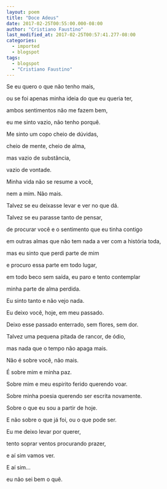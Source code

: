 ```yaml
---
layout: poem
title: "Doce Adeus"
date: 2017-02-25T00:55:00.000-08:00
author: "Cristiano Faustino"
last_modified_at: 2017-02-25T00:57:41.277-08:00
categories:
  - imported
  - blogspot
tags:
  - blogspot
  - "Cristiano Faustino"
---
```


Se eu quero o que não tenho mais,

ou se foi apenas minha ideia do que eu queria ter,

ambos sentimentos não me fazem bem,

eu me sinto vazio, não tenho porquê.

Me sinto um copo cheio de dúvidas,

cheio de mente, cheio de alma,

mas vazio de substância,

vazio de vontade.

Minha vida não se resume a você,

nem a mim. Não mais.

Talvez se eu deixasse levar e ver no que dá.

Talvez se eu parasse tanto de pensar,

de procurar você e o sentimento que eu tinha contigo

em outras almas que não tem nada a ver com a história toda,

mas eu sinto que perdi parte de mim

e procuro essa parte em todo lugar,

em todo beco sem saída, eu paro e tento contemplar

minha parte de alma perdida.

Eu sinto tanto e não vejo nada.

Eu deixo você, hoje, em meu passado.

Deixo esse passado enterrado, sem flores, sem dor.

Talvez uma pequena pitada de rancor, de ódio,

mas nada que o tempo não apaga mais.

Não é sobre você, não mais.

É sobre mim e minha paz.

Sobre mim e meu espirito ferido querendo voar.

Sobre minha poesia querendo ser escrita novamente.

Sobre o que eu sou a partir de hoje.

E não sobre o que já foi, ou o que pode ser.

Eu me deixo levar por querer,

tento soprar ventos procurando prazer,

e aí sim vamos ver.

E aí sim...

eu não sei bem o quê.